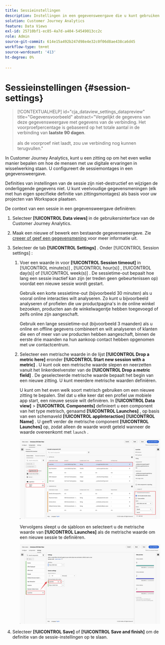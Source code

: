 ```yaml
---
title: Sessieinstellingen
description: Instellingen in een gegevensweergave die u kunt gebruiken om de duur van een sessie te definiëren en de trigger voor het starten van een nieuwe sessie
solution: Customer Journey Analytics
feature: Data Views
exl-id: 25710bf1-ec85-4a7d-a404-54549013cc2c
role: Admin
source-git-commit: 614e15a492b247d98e4e32c0f06d8ae438ca6d45
workflow-type: tm+mt
source-wordcount: '413'
ht-degree: 0%

---
```


# Sessieinstellingen {#session-settings}

<!-- markdownlint-disable MD034 -->

>[!CONTEXTUALHELP]
>id="cja_dataview_settings_datapreview"
>title="Gegevensvoorbeeld"
>abstract="Vergelijkt de gegevens van deze gegevensweergave met gegevens van de verbinding. Het voorproefpercentage is gebaseerd op het totale aantal in de verbinding van **laatste 90 dagen**.<br><br/> als de voorproef niet laadt, zou uw verbinding nog kunnen terugvullen."

<!-- markdownlint-enable MD034 -->

<!-- markdownlint-enable MD034 -->


In Customer Journey Analytics, kunt u een zitting op om het even welke manier bepalen om hoe de mensen met uw digitale ervaringen in wisselwerking staan. U configureert de sessiemontages in een gegevensweergave.

Definities van instellingen van de sessie zijn niet-destructief en wijzigen de onderliggende gegevens niet. U kunt veelvoudige gegevensmeningen (elk met hun eigen specifieke definitie van zittingsmontages) als basis voor uw projecten van Workspace plaatsen.

De context van een sessie in een gegevensweergave definiëren:

1. Selecteer **[!UICONTROL Data views]** in de gebruikersinterface van de Customer Journey Analytics.

2. Maak een nieuwe of bewerk een bestaande gegevensweergave. Zie [ creeer of geef een gegevensmening ](create-dataview.md) voor meer informatie uit.

3. Selecteer de tab **[!UICONTROL Settings]** . Onder [!UICONTROL Session settings] :

   1. Voer een waarde in voor **[!UICONTROL Session timeout]** in [!UICONTROL minute(s)] , [!UICONTROL hour(s)] , [!UICONTROL day(s)] of [!UICONTROL week(s)] . De sessietime-out bepaalt hoe lang een sessie inactief kan zijn (er treden geen gebeurtenissen op) voordat een nieuwe sessie wordt gestart.

      Gebruik een korte sessietime-out (bijvoorbeeld 30 minuten) als u vooral online interacties wilt analyseren. Zo kunt u bijvoorbeeld analyseren of profielen die uw productpagina&#39;s in de online winkel bezoeken, producten aan de winkelwagentje hebben toegevoegd of zelfs online zijn aangeschaft.

      Gebruik een lange sessietime-out (bijvoorbeeld 3 maanden) als u online en offline gegevens combineert en wilt analyseren of klanten die een of meer van uw producten hebben aangeschaft, binnen de eerste drie maanden na hun aankoop contact hebben opgenomen met uw contactcentrum.


   2. Selecteer een metrische waarde in de lijst **[!UICONTROL Drop a metric here]** eronder **[!UICONTROL Start new session with a metric]** . U kunt ook een metrische waarde slepen en neerzetten vanuit het linkerdeelvenster van de **[!UICONTROL Drop a metric field]** . De geselecteerde metrische waarde bepaalt het begin van een nieuwe zitting. U kunt meerdere metrische waarden definiëren.

      U kunt om het even welk soort metrisch gebruiken om een nieuwe zitting te bepalen. Stel dat u elke keer dat een profiel uw mobiele app start, een nieuwe sessie wilt definiëren. In **[!UICONTROL Data view]** > **[!UICONTROL Components]** definieert u een component van het type metrisch, genaamd **[!UICONTROL Launches]** , op basis van een schemaveld **[!UICONTROL appInteraction]** **[!UICONTROL Name]** . U geeft verder de metrische component **[!UICONTROL Launches]** op, zodat alleen de waarde wordt geteld wanneer de waarde overeenkomt met `launch` .

      ![ de Metrische Lanceringen van de Component van de Interactie van de Toepassing ](assets/component-launches.png)

      Vervolgens sleept u de sjabloon en selecteert u de metrische waarde van **[!UICONTROL Launches]** als de metrische waarde om een nieuwe sessie te definiëren.

      ![ Lanceringen van de Montages van de Zitting ](assets/session-settings-launches-metric.png)



4. Selecteer **[!UICONTROL Save]** of **[!UICONTROL Save and finish]** om de definitie van de sessie-instellingen op te slaan.
